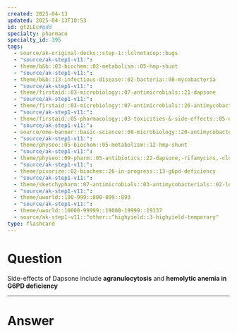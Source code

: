 ```yaml
---
created: 2025-04-13
updated: 2025-04-13T10:53
id: gt2LEc#gdd
specialty: pharmaco
specialty_id: 395
tags:
  - source/ak-original-decks::step-1::lolnotacop::bugs
  - "source/ak-step1-v11:": 
  - theme/b&b::03-biochem::02-metabolism::05-hmp-shunt
  - "source/ak-step1-v11:": 
  - theme/b&b::13-infectious-disease::02-bacteria::08-mycobacteria
  - "source/ak-step1-v11:": 
  - theme/firstaid::03-microbiology::07-antimicrobials::21-dapsone
  - "source/ak-step1-v11:": 
  - theme/firstaid::03-microbiology::07-antimicrobials::26-antimycobacterial-therapy
  - "source/ak-step1-v11:": 
  - theme/firstaid::05-pharmacology::03-toxicities-&-side-effects::05-drug-reactions---hematologic
  - "source/ak-step1-v11:": 
  - source/ome-banner::basic-science::08-microbiology::20-antimycobacterials
  - "source/ak-step1-v11:": 
  - theme/physeo::05-biochem::05-metabolism::12-hmp-shunt
  - "source/ak-step1-v11:": 
  - theme/physeo::09-pharm::05-antibiotics::22-dapsone,-rifamycins,-clofazimine-(leprosy-drugs)
  - "source/ak-step1-v11:": 
  - theme/pixorize::02-biochem::26-in-progress::13-g6pd-deficiency
  - "source/ak-step1-v11:": 
  - theme/sketchypharm::07-antimicrobials::03-antimycobacterials::02-leprosy-drugs
  - "source/ak-step1-v11:": 
  - theme/uworld::100-999::800-899::893
  - "source/ak-step1-v11:": 
  - theme/uworld::10000-99999::19000-19999::19137
  - source/ak-step1-v11::^other::^highyield::3-highyield-temporary"
type: flashcard
---
```


# Question
Side-effects of Dapsone include **agranulocytosis** and **hemolytic anemia in G6PD deficiency**

---

# Answer
